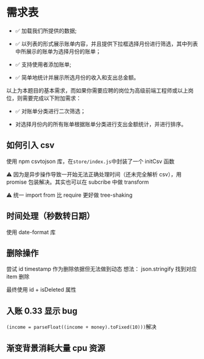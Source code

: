 # 需求表

- ✅ 加载我们所提供的数据;

- ✅ 以列表的形式展示账单内容，并且提供下拉框选择月份进行筛选，其中列表中所展示的账单为选择月份的账单；

- ✅ 支持使用者添加账单;

- ✅ 简单地统计并展示所选月份的收入和支出总金额。

以上为本题目的基本需求，而如果你需要应聘的岗位为高级前端工程师或以上岗位，则需要完成以下附加需求：

- ✅ 对账单分类进行二次筛选；

- 对选择月份内的所有账单根据账单分类进行支出金额统计，并进行排序。

## 如何引入 csv

使用 npm csvtojson 库，在`store/index.js`中封装了一个 initCsv 函数

⚠️ 因为是异步操作导致一开始无法正确处理时间（还未完全解析 csv），用 promise 包装解决。其实也可以在 subcribe 中做 transform

⚠️ 统一 import from 比 require 更好做 tree-shaking

## 时间处理（秒数转日期）

使用 date-format 库

## 删除操作

尝试 id timestamp 作为删除依据但无法做到动态
想法： json.stringify 找到对应 item 删除

最终使用 id + isDeleted 属性

## 入账 0.33 显示 bug

`(income = parseFloat((income + money).toFixed(10)))`解决

## 渐变背景消耗大量 cpu 资源

